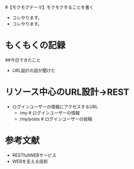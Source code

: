 #【モクモクテーマ】モクモクすることを書く
* コレやります。
* コレやります。

# もくもくの記録
##今日できたこと
* URL設計の話が聞けた

# リソース中心のURL設計→REST
* ログインユーザーの情報にアクセスするURL
   * /my         # ログインユーザーの情報
   * /my/posts   # ログインユーザーの投稿

# 参考文献
 * RESTfullWEBサービス
 * WEBを支える技術
